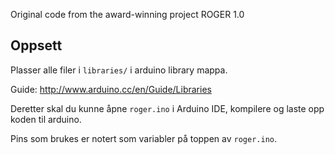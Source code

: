 Original code from the award-winning project ROGER 1.0

## Oppsett

Plasser alle filer i `libraries/` i arduino library mappa. 

Guide: http://www.arduino.cc/en/Guide/Libraries

Deretter skal du kunne åpne `roger.ino` i Arduino IDE, kompilere og laste opp koden til arduino.

Pins som brukes er notert som variabler på toppen av `roger.ino`.